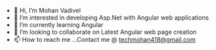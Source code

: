 - 👋 Hi, I’m Mohan Vadivel
- 👀 I’m interested in developing Asp.Net with Angular web applications 
- 🌱 I’m currently learning Angular
- 💞️ I’m looking to collaborate on Latest Angular web page creation 
- 📫 How to reach me ...Contact me @ techmohan418@gmail.com

<!---
MohanVadivel-1301/MohanVadivel-1301 is a ✨ special ✨ repository because its `README.md` (this file) appears on your GitHub profile.
You can click the Preview link to take a look at your changes.
--->
